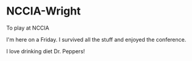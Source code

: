 # NCCIA-Wright
 To play at NCCIA

I'm here on a Friday.
I survived all the stuff and enjoyed the conference.

I love drinking diet Dr. Peppers!
